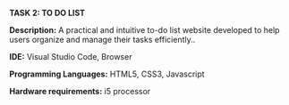 **TASK 2: TO DO LIST**

**Description:** A practical and intuitive to-do list website developed to help users organize and manage their tasks efficiently..

**IDE:** Visual Studio Code, Browser

**Programming Languages:** HTML5, CSS3, Javascript

**Hardware requirements:** i5 processor
